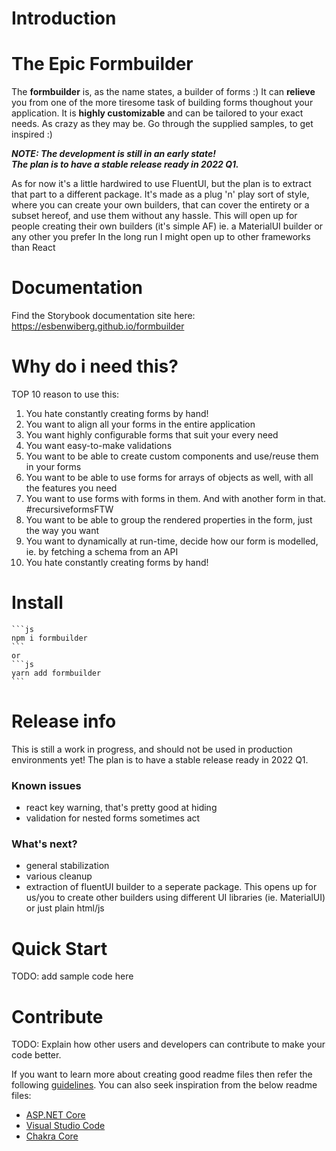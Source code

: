 # Introduction 
# The Epic Formbuilder

The **formbuilder** is, as the name states, a builder of forms :)
It can **relieve** you from one of the more tiresome task of building forms thoughout your application.
It is **highly customizable** and can be tailored to your exact needs. As crazy as they may be.
Go through the supplied samples, to get inspired :)  

***NOTE: The development is still in an early state!  
The plan is to have a stable release ready in 2022 Q1.***

As for now it's a little hardwired to use FluentUI, but the plan is to extract that part to a different package.
It's made as a plug 'n' play sort of style, where you can create your own builders, that can cover the entirety or a subset hereof, and use them without any hassle.
This will open up for people creating their own builders (it's simple AF) ie. a MaterialUI builder or any other you prefer
In the long run I might open up to other frameworks than React

# Documentation
Find the Storybook documentation site here:
https://esbenwiberg.github.io/formbuilder

# Why do i need this?
TOP 10 reason to use this:

1.  You hate constantly creating forms by hand!
2.  You want to align all your forms in the entire application
3.  You want highly configurable forms that suit your every need
4.  You want easy-to-make validations
5.  You want to be able to create custom components and use/reuse them in your forms
6.  You want to be able to use forms for arrays of objects as well, with all the features you need
7.  You want to use forms with forms in them. And with another form in that. #recursiveformsFTW
8.  You want to be able to group the rendered properties in the form, just the way you want
9.  You want to dynamically at run-time, decide how our form is modelled, ie. by fetching a schema from an API
10. You hate constantly creating forms by hand!

# Install
    ```js
    npm i formbuilder
    ```
    or
    ```js
    yarn add formbuilder
    ```

# Release info
This is still a work in progress, and should not be used in production environments yet!
The plan is to have a stable release ready in 2022 Q1.

### Known issues
- react key warning, that's pretty good at hiding
- validation for nested forms sometimes act

### What's next?
- general stabilization
- various cleanup
- extraction of fluentUI builder to a seperate package. This opens up for us/you to create other builders using different UI libraries (ie. MaterialUI) or just plain html/js

# Quick Start
TODO: add sample code here

# Contribute
TODO: Explain how other users and developers can contribute to make your code better. 

If you want to learn more about creating good readme files then refer the following [guidelines](https://docs.microsoft.com/en-us/azure/devops/repos/git/create-a-readme?view=azure-devops). You can also seek inspiration from the below readme files:
- [ASP.NET Core](https://github.com/aspnet/Home)
- [Visual Studio Code](https://github.com/Microsoft/vscode)
- [Chakra Core](https://github.com/Microsoft/ChakraCore)